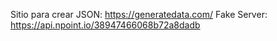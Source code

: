 Sitio para crear JSON: https://generatedata.com/
Fake Server: https://api.npoint.io/38947466068b72a8dadb
